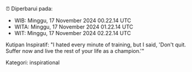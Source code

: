 ⏰ Diperbarui pada:
- WIB: Minggu, 17 November 2024 00.22.14 UTC
- WITA: Minggu, 17 November 2024 01.22.14 UTC
- WIT: Minggu, 17 November 2024 02.22.14 UTC

Kutipan Inspiratif:
"I hated every minute of training, but I said, 'Don't quit. Suffer now and live the rest of your life as a champion.'"


Kategori: inspirational

